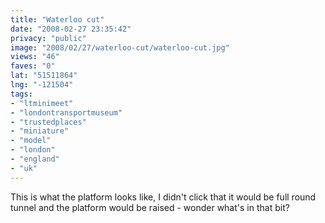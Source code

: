 ```yaml
---
title: "Waterloo cut"
date: "2008-02-27 23:35:42"
privacy: "public"
image: "2008/02/27/waterloo-cut/waterloo-cut.jpg"
views: "46"
faves: "0"
lat: "51511864"
lng: "-121504"
tags:
- "ltminimeet"
- "londontransportmuseum"
- "trustedplaces"
- "miniature"
- "model"
- "london"
- "england"
- "uk"
---
```

This is what the platform looks like, I didn't click that it would be  full round tunnel and the platform would be raised - wonder what's in that bit?
